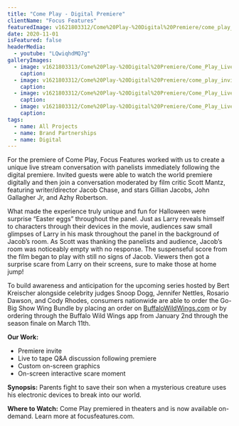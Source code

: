 ```yaml
---
title: "Come Play - Digital Premiere"
clientName: "Focus Features"
featuredImage: v1621803312/Come%20Play-%20Digital%20Premiere/come_play_invite_r05_tw9izq.jpg
date: 2020-11-01
isFeatured: false
headerMedia:
  - youtube: "LQwiqhdMQ7g"
galleryImages:
  - image: v1621803313/Come%20Play-%20Digital%20Premiere/Come_Play_Live_Stream_Live_Group_glfgbr.jpg
    caption: 
  - image: v1621803312/Come%20Play-%20Digital%20Premiere/come_play_invite_r05_tw9izq.jpg
    caption: 
  - image: v1621803312/Come%20Play-%20Digital%20Premiere/Come_Play_Live_Stream_SCOTT_cdhgyi.jpg
    caption: 
  - image: v1621803312/Come%20Play-%20Digital%20Premiere/Come_Play_Live_Stream_SCARE_ri8tjf.jpg
    caption: 
tags:
  - name: All Projects
  - name: Brand Partnerships
  - name: Digital
---
```

For the premiere of Come Play, Focus Features worked with us to create a unique live stream conversation with panelists immediately following the digital premiere. Invited guests were able to watch the world premiere digitally and then join a conversation moderated by film critic Scott Mantz, featuring writer/director Jacob Chase, and stars Gillian Jacobs, John Gallagher Jr, and Azhy Robertson.

What made the experience truly unique and fun for Halloween were surprise “Easter eggs” throughout the panel. Just as Larry reveals himself to characters through their devices in the movie, audiences saw small glimpses of Larry in his mask throughout the panel in the background of Jacob’s room. As Scott was thanking the panelists and audience, Jacob’s room was noticeably empty with no response. The suspenseful score from the film began to play with still no signs of Jacob. Viewers then got a surprise scare from Larry on their screens, sure to make those at home jump!

To build awareness and anticipation for the upcoming series hosted by Bert Kreischer alongside celebrity judges Snoop Dogg, Jennifer Nettles, Rosario Dawson, and Cody Rhodes, consumers nationwide are able to order the Go-Big Show Wing Bundle by placing an order on [BuffaloWildWings.com](http://buffalowildwings.com/) or by ordering through the Buffalo Wild Wings app from January 2nd through the season finale on March 11th.

**Our Work:**
- Premiere invite
- Live to tape Q&A discussion following premiere
- Custom on-screen graphics
- On-screen interactive scare moment

**Synopsis:**
Parents fight to save their son when a mysterious creature uses his electronic devices to break into our world.

**Where to Watch:**
Come Play premiered in theaters and is now available on-demand. Learn more at focusfeatures.com.

